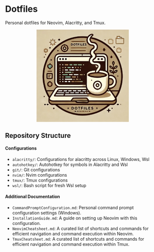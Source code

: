 # Dotfiles

Personal dotfiles for Neovim, Alacritty, and Tmux.

<div align="center">
  <img src="misc/images/DotfilesRepoReadmePic.jpg" alt="Repository Picture" width="300">
</div>

## Repository Structure

#### Configurations

- `alacritty/`: Configurations for alacritty across Linux, Windows, Wsl
- `autohotkey/`: Autohotkey for symbols in Alacritty and Wsl
- `git/`: Git configurations
- `nvim/`: Nvim configurations
- `tmux/`: Tmux configurations
- `wsl/`: Bash script for fresh Wsl setup

#### Additional Documentation

- `CommandPromptConfiguration.md`: Personal command prompt configuration settings (Windows).
- `InstallationGuide.md`: A guide on setting up Neovim with this configuration.
- `NeovimCheatsheet.md`: A curated list of shortcuts and commands for efficient navigation and command execution within Neovim.
- `TmuxCheatsheet.md`: A curated list of shortcuts and commands for efficient navigation and command execution within Tmux.
